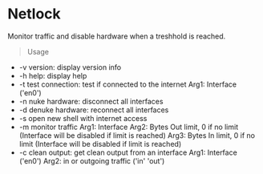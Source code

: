 # Netlock
Monitor traffic and disable hardware when a treshhold is reached.

> Usage
- -v version: display version info
- -h help: display help
- -t test connection: test if connected to the internet
   Arg1: Interface ('en0')
- -n nuke hardware: disconnect all interfaces
- -d denuke hardware: reconnect all interfaces
- -s open new shell with internet access
- -m monitor traffic
  Arg1: Interface
  Arg2: Bytes Out limit, 0 if no limit (Interface will be disabled if limit is reached)
  Arg3: Bytes In limit, 0 if no limit (Interface will be disabled if limit is reached)
- -c clean output: get clean output from an interface
  Arg1: Interface ('en0')
  Arg2: in or outgoing traffic ('in' 'out')
